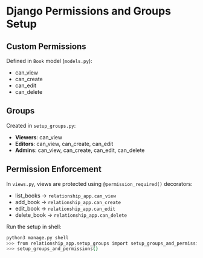 # Django Permissions and Groups Setup

## Custom Permissions
Defined in `Book` model (`models.py`):
- can_view
- can_create
- can_edit
- can_delete

## Groups
Created in `setup_groups.py`:
- **Viewers**: can_view
- **Editors**: can_view, can_create, can_edit
- **Admins**: can_view, can_create, can_edit, can_delete

## Permission Enforcement
In `views.py`, views are protected using `@permission_required()` decorators:
- list_books → `relationship_app.can_view`
- add_book → `relationship_app.can_create`
- edit_book → `relationship_app.can_edit`
- delete_book → `relationship_app.can_delete`

Run the setup in shell:
```bash
python3 manage.py shell
>>> from relationship_app.setup_groups import setup_groups_and_permissions
>>> setup_groups_and_permissions()
